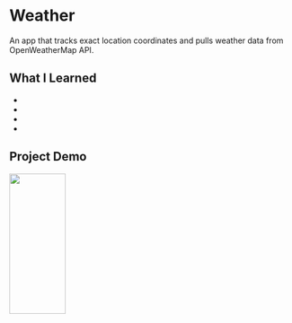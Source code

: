 # Weather
An app that tracks exact location coordinates and pulls weather data from OpenWeatherMap API.

## What I Learned
*
*
*
*

## Project Demo
<img src="Weather/Screenshot 1.png" height="250" width="100">
